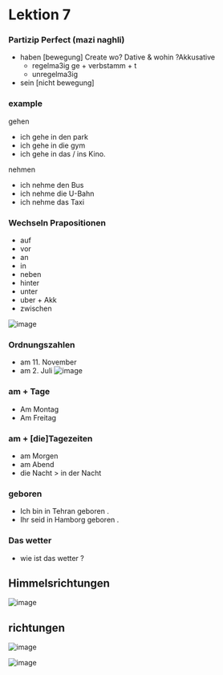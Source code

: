 # Lektion 7
### Partizip Perfect (mazi naghli)

- haben [bewegung]        Create wo? Dative & wohin ?Akkusative
	*  regelma3ig     ge + verbstamm + t
	*  unregelma3ig     
- sein  [nicht bewegung] 




### example
gehen 
 * ich gehe in den park
 * ich gehe in die gym
 * ich gehe in das / ins Kino.

nehmen
 * ich nehme den Bus
 * ich nehme die U-Bahn
 * ich nehme das Taxi

   
### Wechseln Prapositionen
  * auf
  * vor
  * an
  * in
  * neben
  * hinter
  * unter
  * uber   +  Akk
  * zwischen

![image](https://github.com/user-attachments/assets/d7f783ac-facb-4fec-93f3-0ee8b0fad997)


### Ordnungszahlen
* am 11. November
* am 2. Juli 
![image](https://github.com/user-attachments/assets/6e17a9e6-0bb4-4d4b-b29c-51d33e89187c)

 ### am + Tage
* Am Montag
* Am Freitag

 ### am + [die]Tagezeiten
* am Morgen
* am Abend
* die Nacht > in der Nacht

### geboren
- Ich bin in Tehran geboren .
- Ihr seid in Hamborg geboren .

### Das wetter
- wie ist das wetter ?


## Himmelsrichtungen
![image](https://github.com/user-attachments/assets/3099a666-c6c8-44a1-9ff5-de2cc7834af2)


## richtungen
![image](https://github.com/user-attachments/assets/b1981830-5367-4978-95a4-db25930cd218)

![image](https://github.com/user-attachments/assets/5f5f1784-b4f7-4179-8686-d035525b44b9)


